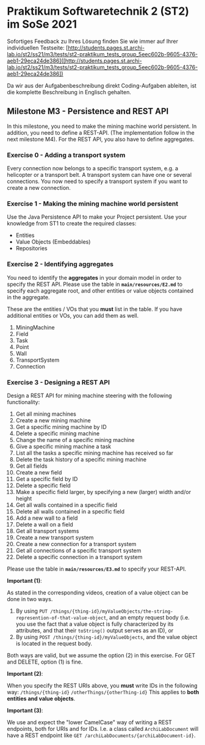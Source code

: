 # Praktikum Softwaretechnik 2 (ST2) im SoSe 2021

Sofortiges Feedback zu Ihres Lösung finden Sie wie immer auf Ihrer individuellen Testseite:
[http://students.pages.st.archi-lab.io/st2/ss21/m3/tests/st2-praktikum_tests_group_5eec602b-9605-4376-aeb1-29eca24de386]([http://students.pages.st.archi-lab.io/st2/ss21/m3/tests/st2-praktikum_tests_group_5eec602b-9605-4376-aeb1-29eca24de386])

Da wir aus der Aufgabenbeschreibung direkt Coding-Aufgaben ableiten, ist die komplette Beschreibung in Englisch
gehalten. 

## Milestone M3 - Persistence and REST API

In this milestone, you need to make the mining machine world persistent. In addition, you need to define a
REST-API. (The implementation follow in the next milestone M4). For the REST API, you also have to define
aggregates.

### Exercise 0 - Adding a transport system

Every connection now belongs to a specific transport system, e.g. a helicopter or a transport belt.
A transport system can have one or several connections. You now need to specify a transport system 
if you want to create a new connection.


### Exercise 1 - Making the mining machine world persistent

Use the Java Persistence API to make your Project persistent. Use your knowledge from ST1 to create the required 
classes:
* Entities
* Value Objects (Embeddables) 
* Repositories



### Exercise 2 - Identifying aggregates

You need to identify the **aggregates** in your domain model in order to specify the REST API. Please use the table in 
**`main/resources/E2.md`** to specify each aggregate root, and other entities or value objects contained
in the aggregate. 

These are the entities / VOs that you **must** list in the table. If you have additional entities or VOs, you can
add them as well. 

1. MiningMachine 
1. Field
1. Task
1. Point
1. Wall
1. TransportSystem
1. Connection


### Exercise 3 - Designing a REST API

Design a REST API for mining machine steering with the following functionality:

1. Get all mining machines
1. Create a new mining machine
1. Get a specific mining machine by ID
1. Delete a specific mining machine
1. Change the name of a specific mining machine
1. Give a specific mining machine a task
1. List all the tasks a specific mining machine has received so far
1. Delete the task history of a specific mining machine
1. Get all fields
1. Create a new field
1. Get a specific field by ID
1. Delete a specific field
1. Make a specific field larger, by specifying a new (larger) width and/or height
1. Get all walls contained in a specific field
1. Delete all walls contained in a specific field
1. Add a new wall to a field
1. Delete a wall on a field
1. Get all transport systems
1. Create a new transport system
1. Create a new connection for a transport system
1. Get all connections of a specific transport system
1. Delete a specific connection in a transport system

Please use the table in **`main/resources/E3.md`** to specify your REST-API.
 
**Important (1)**: 

As stated in the corresponding videos, creation of a value object can be done in two ways. 
1. By using `PUT /things/{thing-id}/myValueObjects/the-string-represention-of-that-value-object`, 
    and an empty request body (i.e. you use the fact that a value object is fully characterized by its
    attributes, and that their `toString()` output serves as an ID), or
2. By using `POST /things/{thing-id}/myValueObjects`, and the value object is located in the request
    body. 

Both ways are valid, but we assume the option (2) in this exercise. For GET and DELETE, option (1) is fine.

**Important (2)**: 

When you specify the REST URIs above, you **must** write IDs in the following way: 
`/things/{thing-id}`
`/otherThings/{otherThing-id}`
This applies to **both entities and value objects**.  


**Important (3)**: 

We use and expect the "lower CamelCase" way of writing a REST endpoints, both for URIs and for IDs. 
I.e. a class called `ArchiLabDocument` will have a REST endpoint like `GET /archiLabDocuments/{archiLabDocument-id}`.





